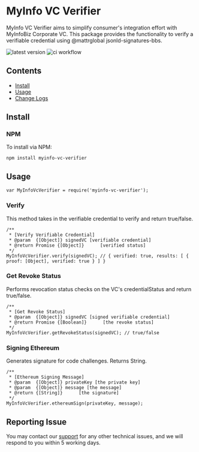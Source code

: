 # MyInfo VC Verifier

MyInfo VC Verifier aims to simplify consumer's integration effort with MyInfoBiz Corporate VC.
This package provides the functionality to verify a verifiable credential using @mattrglobal jsonld-signatures-bbs.

![latest version](https://img.shields.io/github/package-json/v/singpass/myinfo-vc-verifier) ![ci workflow](https://img.shields.io/github/actions/workflow/status/singpass/myinfo-vc-verifier/ci.yml)

## Contents

- [Install](#install)
- [Usage](#usage)
- [Change Logs](https://github.com/singpass/myinfo-vc-verifier/blob/master/CHANGELOG.md)

## Install

### NPM

To install via NPM:

```
npm install myinfo-vc-verifier
```

## Usage

```
var MyInfoVcVerifier = require('myinfo-vc-verifier');
```

### Verify

This method takes in the verifiable credential to verify and return true/false.

```
/**
 * [Verify Verifiable Credential]
 * @param  {[Object]} signedVC [verifiable credential]
 * @return Promise {[Object]}      [verified status]
 */
MyInfoVcVerifier.verify(signedVC); // { verified: true, results: [ { proof: [Object], verified: true } ] }
```

### Get Revoke Status

Performs revocation status checks on the VC's credentialStatus and return true/false.

```
/**
 * [Get Revoke Status]
 * @param  {[Object]} signedVC [signed verifiable credential]
 * @return Promise {[Boolean]}      [the revoke status]
 */
MyInfoVcVerifier.getRevokeStatus(signedVC); // true/false
```

### Signing Ethereum

Generates signature for code challenges. Returns String.

```
/**
 * [Ethereum Signing Message]
 * @param  {[Object]} privateKey [the private key]
 * @param  {[Object]} message [the message]
 * @return {[String]}      [the signature]
 */
MyInfoVcVerifier.ethereumSign(privateKey, message);
```

## Reporting Issue

You may contact our [support](mailto:support@myinfo.gov.sg?subject=[MyInfoLib-NodeJs]%20Issue%20) for any other technical issues, and we will respond to you within 5 working days.
